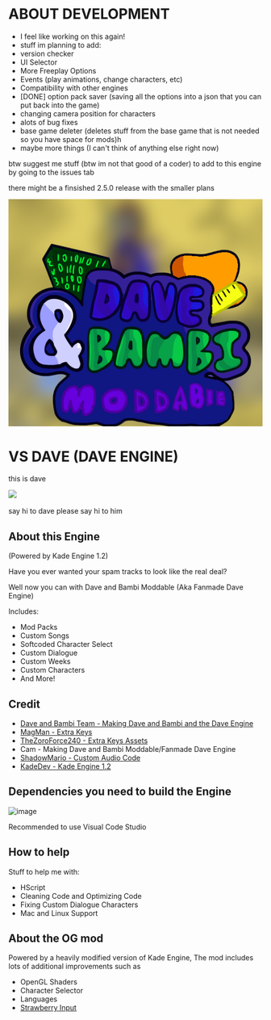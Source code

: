 # ABOUT DEVELOPMENT 
- I feel like working on this again!
- stuff im planning to add:
- version checker
- UI Selector
- More Freeplay Options
- Events (play animations, change characters, etc)
- Compatibility with other engines
- [DONE] option pack saver (saving all the options into a json that you can put back into the game) 
- changing camera position for characters
- alots of bug fixes
- base game deleter (deletes stuff from the base game that is not needed so you have space for mods)h
- maybe more things (I can't think of anything else right now)

btw suggest me stuff (btw im not that good of a coder) to add to this engine by going to the issues tab

there might be a finsished 2.5.0 release with the smaller plans

<img src="KadeEngineWitBackground.png">

# VS DAVE (DAVE ENGINE)
this is dave

<img src="https://static.wikia.nocookie.net/fridaynightfunking/images/1/1e/Dave30_Static_Up_Pose.png/revision/latest?cb=20221112223155">

say hi to dave
please say hi to him

## About this Engine
(Powered by Kade Engine 1.2)

Have you ever wanted your spam tracks to look like the real deal?

Well now you can with Dave and Bambi Moddable (Aka Fanmade Dave Engine)

Includes:

- Mod Packs
- Custom Songs
- Softcoded Character Select
- Custom Dialogue 
- Custom Weeks
- Custom Characters
- And More!

## Credit

- [Dave and Bambi Team - Making Dave and Bambi and the Dave Engine](https://gamebanana.com/mods/43201)
- [MagMan - Extra Keys](https://gamebanana.com/members/1684859)
- [TheZoroForce240 - Extra Keys Assets](https://gamebanana.com/members/1708748)
- Cam - Making Dave and Bambi Moddable/Fanmade Dave Engine
- [ShadowMario - Custom Audio Code](https://gamebanana.com/mods/309789)
- [KadeDev - Kade Engine 1.2](https://gamebanana.com/mods/44291)

## Dependencies you need to build the Engine
![image](https://github.com/CamtheKirby/VsDave-Modable/assets/92703353/321ccc06-a418-4220-bb90-fa2b96e61744)

Recommended to use Visual Code Studio

## How to help
Stuff to help me with:

- HScript
- Cleaning Code and Optimizing Code
- Fixing Custom Dialogue Characters
- Mac and Linux Support

## About the OG mod
Powered by a heavily modified version of Kade Engine, The mod includes lots of additional improvements such as
- OpenGL Shaders
- Character Selector
- Languages
- [Strawberry Input](https://github.com/benjaminpants/Funkin-Strawberry)
